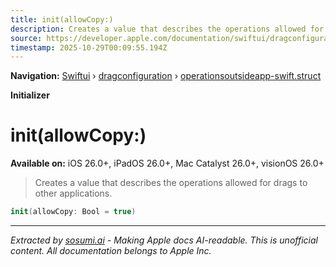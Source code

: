 ```yaml
---
title: init(allowCopy:)
description: Creates a value that describes the operations allowed for drags to other applications.
source: https://developer.apple.com/documentation/swiftui/dragconfiguration/operationsoutsideapp-swift.struct/init(allowcopy:)
timestamp: 2025-10-29T00:09:55.194Z
---
```


**Navigation:** [Swiftui](/documentation/swiftui) › [dragconfiguration](/documentation/swiftui/dragconfiguration) › [operationsoutsideapp-swift.struct](/documentation/swiftui/dragconfiguration/operationsoutsideapp-swift.struct)

**Initializer**

# init(allowCopy:)

**Available on:** iOS 26.0+, iPadOS 26.0+, Mac Catalyst 26.0+, visionOS 26.0+

> Creates a value that describes the operations allowed for drags to other applications.

```swift
init(allowCopy: Bool = true)
```

---

*Extracted by [sosumi.ai](https://sosumi.ai) - Making Apple docs AI-readable.*
*This is unofficial content. All documentation belongs to Apple Inc.*
